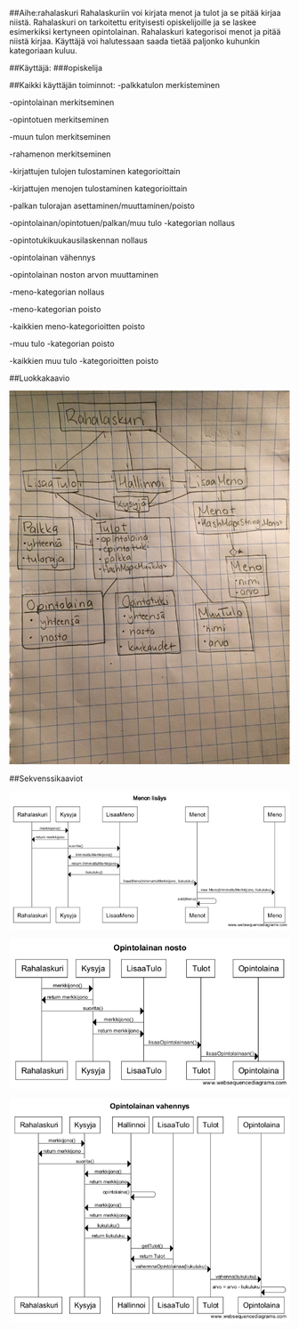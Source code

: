 ##Aihe:rahalaskuri 
Rahalaskuriin voi kirjata menot ja tulot ja se pitää kirjaa niistä. Rahalaskuri on tarkoitettu erityisesti opiskelijoille ja se laskee esimerkiksi kertyneen opintolainan. Rahalaskuri kategorisoi menot ja pitää niistä kirjaa. Käyttäjä voi halutessaan saada tietää paljonko kuhunkin kategoriaan kuluu.

##Käyttäjä:
###opiskelija

##Kaikki käyttäjän toiminnot:
-palkkatulon merkisteminen

-opintolainan merkitseminen

-opintotuen merkitseminen

-muun tulon merkitseminen

-rahamenon merkitseminen

-kirjattujen tulojen tulostaminen kategorioittain

-kirjattujen menojen tulostaminen kategorioittain

-palkan tulorajan asettaminen/muuttaminen/poisto

-opintolainan/opintotuen/palkan/muu tulo -kategorian nollaus

-opintotukikuukausilaskennan nollaus

-opintolainan vähennys

-opintolainan noston arvon muuttaminen

-meno-kategorian nollaus

-meno-kategorian poisto

-kaikkien meno-kategorioitten poisto

-muu tulo -kategorian poisto

-kaikkien muu tulo -kategorioitten poisto

##Luokkakaavio

![luokkakaavio](https://github.com/pzanni/anninharjoitusty-/blob/master/dokumentaatio/luokkis3.JPG?raw=true)

##Sekvenssikaaviot

![sekvenssi1](https://github.com/pzanni/anninharjoitusty-/blob/master/dokumentaatio/sekvenssi1.png?raw=true)

![sekvenssi2](https://github.com/pzanni/anninharjoitusty-/blob/master/dokumentaatio/sekvenssi2.png?raw=true)

![sekvenssi3](https://github.com/pzanni/anninharjoitusty-/blob/master/dokumentaatio/sekvenssi3.png?raw=true)
